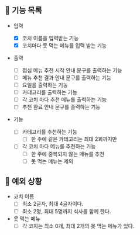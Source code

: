## 📄 기능 목록

- 입력

  - [x] 코치 이름을 입력받는 기능
  - [x] 코치마다 못 먹는 메뉴를 입력 받는 기능

- 출력

  - [ ] 점심 메뉴 추천 시작 안내 문구를 출력하는 기능
  - [ ] 메뉴 추천 결과 안내 문구를 출력하는 기능
  - [ ] 요일을 출력하는 기능
  - [ ] 카테고리를 출력하는 기능
  - [ ] 각 코치 마다 추천 메뉴를 출력하는 기능
  - [ ] 추천 완료 안내 문구를 출력하는 기능

- 기능
  - [ ] 카테고리를 추천하는 기능
    - [ ] 한 주에 같은 카테고리는 최대 2회까지만
  - [ ] 각 코치 마다 메뉴를 추천하는 기능
    - [ ] 한 주에 중복되지 않는 메뉴를 추천
    - [ ] 못 먹는 메뉴는 제외

## 🎯 예외 상황

- 코치 이름
  - [ ] 최소 2글자, 최대 4글자이다.
  - [ ] 최소 2명, 최대 5명까지 식사를 함께 한다.
- 못 먹는 메뉴
  - [ ] 각 코치는 최소 0개, 최대 2개의 못 먹는 메뉴가 있다.

